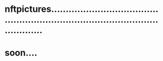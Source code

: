 # nftpictures.......................................................................................................
# soon....
